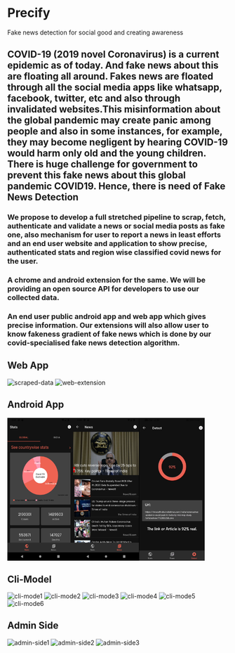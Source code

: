 # Precify
Fake news detection for social good and creating awareness

## COVID-19 (2019 novel Coronavirus) is a current epidemic as of today. And fake news about this are floating all around. Fakes news are floated through all the social media apps like whatsapp, facebook, twitter, etc and  also through invalidated websites.This misinformation about the global pandemic may create panic among people and also in some instances, for example, they may become negligent by hearing COVID-19 would harm only old and the young children. There is huge challenge for government to prevent this fake news about this global pandemic COVID19. Hence, there is need of Fake News Detection 
### We propose to develop a full stretched pipeline to scrap, fetch, authenticate and validate a news or social media posts as fake one, also mechanism for user to report a news in least efforts and an end user website and application to show precise, authenticated stats and region wise classified covid news for the user.
### A chrome and android extension for the same. We will be providing an open source API for developers to use our collected data.
### An end user public android app and web app which gives precise information. Our extensions will also allow user to know fakeness gradient of fake news which is done by our covid-specialised fake news detection algorithm.



## Web App
![scraped-data](https://user-images.githubusercontent.com/50859092/79023434-f644b000-7b9d-11ea-8e53-f305680c5f1d.png)
![web-extension](https://user-images.githubusercontent.com/50859092/79023509-1f654080-7b9e-11ea-9e96-7ccbd590db11.png)

## Android App
<div style="display:flex;">
<img src="Android/screenshots/Screenshot_1587113720.png" width="150">
<img src="Android/screenshots/Screenshot_1587113698.png" width="150">
<img src="Android/screenshots/vlcsnap-2020-04-22-11h47m48s579%20(2).png" width="150">
</div>

## Cli-Model
![cli-mode1](https://user-images.githubusercontent.com/50859092/79023961-33f60880-7b9f-11ea-949a-34c43952cd98.jpeg)
![cli-mode2](https://user-images.githubusercontent.com/50859092/79023967-39535300-7b9f-11ea-8504-27ebccee18ed.jpeg)
![cli-mode3](https://user-images.githubusercontent.com/50859092/79023973-3d7f7080-7b9f-11ea-8995-7310e60dcd21.jpeg)
![cli-mode4](https://user-images.githubusercontent.com/50859092/79023980-42442480-7b9f-11ea-8f0d-4177b8475c57.jpeg)
![cli-mode5](https://user-images.githubusercontent.com/50859092/79023989-4708d880-7b9f-11ea-8fa8-5fa037f35658.jpeg)
![cli-mode6](https://user-images.githubusercontent.com/50859092/79023995-4c662300-7b9f-11ea-9016-4d6086cfe7c9.jpeg)

## Admin Side
![admin-side1](https://user-images.githubusercontent.com/50859092/79023631-66533600-7b9e-11ea-969e-d4dd05641997.png)
![admin-side2](https://user-images.githubusercontent.com/50859092/79023639-6b17ea00-7b9e-11ea-9965-ec47b924b239.png)
![admin-side3](https://user-images.githubusercontent.com/50859092/79023645-6fdc9e00-7b9e-11ea-8cd4-1c2b6d2c3232.png)





